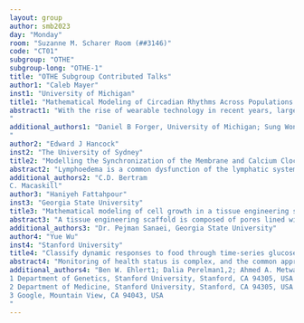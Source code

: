 ```yaml
---
layout: group
author: smb2023
day: "Monday"
room: "Suzanne M. Scharer Room (##3146)"
code: "CT01"
subgroup: "OTHE"
subgroup-long: "OTHE-1"
title: "OTHE Subgroup Contributed Talks"
author1: "Caleb Mayer"
inst1: "University of Michigan"
title1: "Mathematical Modeling of Circadian Rhythms Across Populations with Consumer-Grade Wearable Data"
abstract1: "With the rise of wearable technology in recent years, large-scale collections of physiological and behavioral data have become readily available for analysis. Mathematical models can effectively process these increasingly accessible signals, such as heart rate and activity, into information about the circadian rhythm of an individual. One subset of these models predicts circadian phase (often via a limit-cycle oscillator framework) based on the light and/or activity pattern of an individual, while another recently developed method extracts heart rate phase and other information by accounting for circadian variation, the impact of activity, and effects due to other physiological processes. In this talk, we adapt these modeling approaches to examine circadian features across populations, including students, cancer patients, and individuals with COVID-19. We discuss large-scale differences across populations and implications of the models for reducing fatigue and tracking disease progression, using a combination of synthetic and real data in order to test algorithm performance. We develop a real-time anomaly detection framework for identifying abnormal changes such as fever in oscillatory physiological signals. Finally, we explore parameter differences across populations and the effects of parameter perturbations on the models. 
"
additional_authors1: "Daniel B Forger, University of Michigan; Sung Won Choi, University of Michigan; Muneesh Tewari, University of Michigan; Yitong Huang, Northwestern; Dae Wook Kim, University of Michigan; Kevin Hannay, Arcascope; Olivia Walch, Arcascope
"
author2: "Edward J Hancock"
inst2: "The University of Sydney"
title2: "Modelling the Synchronization of the Membrane and Calcium Clocks in Lymphatic Muscle Cells"
abstract2: "Lymphoedema is a common dysfunction of the lymphatic system that results in fluid accumulating between cells. Fluid return through the lymphatic system is primarily provided by contractions of muscle cells in the walls of lymphatic vessels, driven by oscillations in the cell’s membrane potential (M-clock) and calcium ion concentration (C-clock). However, there is an incomplete understanding of the mechanisms involved in these oscillations, restricting the development of pharmacological treatments for dysfunction. Previously, we proposed a minimal model where self-driven oscillations in M-clock drove passive oscillations in the C-clock. Here, we extend this model to the case where the M-clock and the C-clock oscillators are both self-driven and coupled together. The synchronized behaviour enables the model to match experimental M-clock waveforms for both wild-type and knock-out data, resolving issues with previous models. We also use phase-plane analysis to explain the dual-clock coupling. The model has the potential to help determine mechanisms and find targets for pharmacological treatment of lymphoedema."
additional_authors2: "C.D. Bertram
C. Macaskill"
author3: "Haniyeh Fattahpour"
inst3: "Georgia State University"
title3: "Mathematical modeling of cell growth in a tissue engineering scaffold pore"
abstract3: "A tissue engineering scaffold is composed of pores lined with cells that allow nutrient-rich culture medium to pass through, thereby encouraging the proliferation of cells. Growth of the tissue is affected by a number of factors, including the flow rate and concentration of nutrients in the feed, the elasticity of the scaffold, and the properties of the cells. Many studies have examined these factors separately, but in this project, we aim to examine all of them together. In this work, we (i) develop a mathematical model that describes the dynamics and concentration of nutrients, scaffold elasticity, and cell proliferation; (ii) solve the model and simulate the cell proliferation process; (iii) develop a reverse algorithm that determines the initial scaffold pore configuration based on the desired geometry of the final tissue."
additional_authors3: "Dr. Pejman Sanaei, Georgia State University"
author4: "Yue Wu"
inst4: "Stanford University"
title4: "Classify dynamic responses to food through time-series glucose data"
abstract4: "Monitoring of health status is complex, and the common approach focuses on one-time measurement of clinical markers during a visit with a healthcare professional. This is not ideal as the physiological states are proven to change dynamically in response to daily activities (e.g., eating and exercise). For type 2 diabetes and prediabetes patients, continuous glucose monitoring (CGM), as well as monitoring of physical activities and sleep provide important information for individualized intervention suggestions. Here, we incorporated the novel and noisy real-life CGM measurements to evaluate the personal responses to 7 different types of carbohydrates and 3 different nutrients (fat, protein, and fiber) that tend to mitigate glucose spikes individually in 43 participants. We built a computational workflow to clean the data, removed errors from manual records and time zone shifts in traveling, and provided quality control for future data. We then viewed the data through smoothing, dimensionality reduction, and clustering. We discovered consistent separating patterns from common carbohydrates, with rice and beans being the two extremes. We discovered interesting individual responses to the additional mitigators, which indicate the importance of personalized intervention in diabetes."
additional_authors4: "Ben W. Ehlert1; Dalia Perelman1,2; Ahmed A. Metwally1,3; Alessandra Celli1; Caroline Bejikian1; Heyjun Park1; Tracey McLaughlin2,1; Michael P. Snyder1
1 Department of Genetics, Stanford University, Stanford, CA 94305, USA
2 Department of Medicine, Stanford University, Stanford, CA 94305, USA
3 Google, Mountain View, CA 94043, USA
"
---
```


